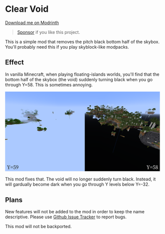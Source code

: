 Clear Void
=====

[Download me on Modrinth](https://modrinth.com/mod/clear-void)

> [Sponsor](https://afdian.net/a/yezhiyi9670) if you like this project.

This is a simple mod that removes the pitch black bottom half of the skybox. You'll probably need this if you play skyblock-like modpacks.

Effect
-----

In vanilla Minecraft, when playing floating-islands worlds, you'll find that the bottom half of the skybox (the void) suddenly turning black when you go through Y=58. This is sometimes annoying.

![](vanilla-issue.png)

This mod fixes that. The void will no longer suddenly turn black. Instead, it will gardually become dark when you go through Y levels below Y=-32.

Plans
-----

New features will not be added to the mod in order to keep the name descriptive. Please use [Github Issue Tracker](https://github.com/yezhiyi9670/clear-void/issues) to report bugs.

This mod will not be backported.
